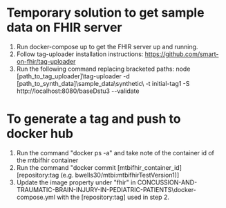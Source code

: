 # Temporary solution to get sample data on FHIR server
1. Run docker-compose up to get the FHIR server up and running.
2. Follow tag-uploader installation instructions: https://github.com/smart-on-fhir/tag-uploader
3. Run the following command replacing bracketed paths: node [path_to_tag_uploader]\tag-uploader -d [path_to_synth_data]\sample_data\synthetic\ -t initial-tag1 -S http://localhost:8080/baseDstu3 --validate

# To generate a tag and push to docker hub 
1. Run the command "docker ps -a" and take note of the container id of the mtbifhir container
2. Run the command "docker commit [mtbifhir_container_id] [repository:tag (e.g. bwells30/mtbi:mtbifhirTestVersion1)]
3. Update the image property under "fhir" in CONCUSSION-AND-TRAUMATIC-BRAIN-INJURY-IN-PEDIATRIC-PATIENTS\docker-compose.yml with the [repository:tag] used in step 2.